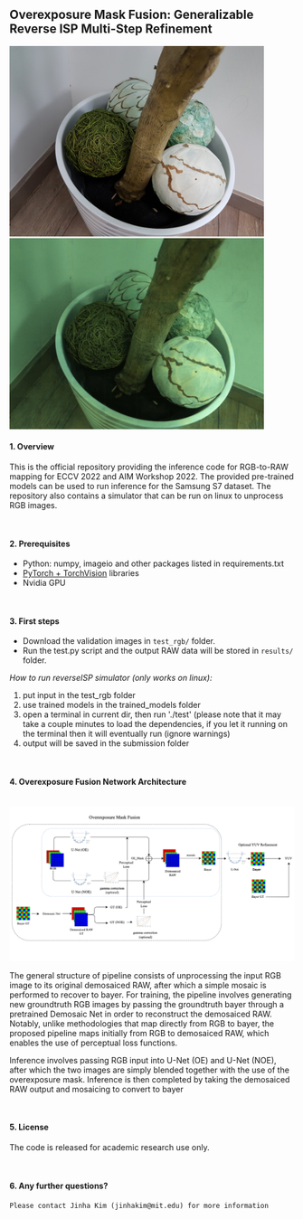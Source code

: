 ## Overexposure Mask Fusion: Generalizable Reverse ISP Multi-Step Refinement 


<p float="center">
  <img src="imgs/1_original.jpg" width="450" />
  <img src="imgs/1.jpg" width="450" /> 
</p>

#### 1. Overview 

This is the official repository providing the inference code for RGB-to-RAW mapping for ECCV 2022 and AIM Workshop 2022. The provided pre-trained models can be used to run inference for the Samsung S7 dataset. The repository also contains a simulator that can be run on linux to unprocess RGB images. 

<br/>

#### 2. Prerequisites

- Python: numpy, imageio and other packages listed in requirements.txt 
- [PyTorch + TorchVision](https://pytorch.org/) libraries
- Nvidia GPU

<br/>

#### 3. First steps

- Download the validation images in `test_rgb/` folder. 
- Run the test.py script and the output RAW data will be stored in `results/` folder. 

*How to run reverseISP simulator (only works on linux):*

1. put input in the test_rgb folder
2. use trained models in the trained_models folder
3. open a terminal in current dir, then run './test' (please note that it may take a couple minutes to load the dependencies, if you let it running on the terminal then it will eventually run (ignore warnings) 
4. output will be saved in the submission folder


<br/>


#### 4. Overexposure Fusion Network Architecture 

<br/>

<img src="imgs/Pipeline_figure_overall_diagram.png"  width="1000"/>

<br/>

 The general structure of pipeline consists of unprocessing the input RGB image to its original demosaiced RAW, after which a simple mosaic is performed to recover to bayer. For training, the pipeline involves generating new groundtruth RGB images by passing the groundtruth bayer through a pretrained Demosaic Net in order to reconstruct the demosaiced RAW. Notably, unlike methodologies that map directly from RGB to bayer, the proposed pipeline maps initially from RGB to demosaiced RAW, which enables the use of perceptual loss functions.

Inference involves passing RGB input into U-Net (OE) and U-Net (NOE), after which the two images are simply blended together with the use of the overexposure mask. Inference is then completed by taking the demosaiced RAW output and mosaicing to convert to bayer

<br/>

#### 5. License

The code is released for academic research use only.

<br/>

#### 6. Any further questions?

```
Please contact Jinha Kim (jinhakim@mit.edu) for more information
```



